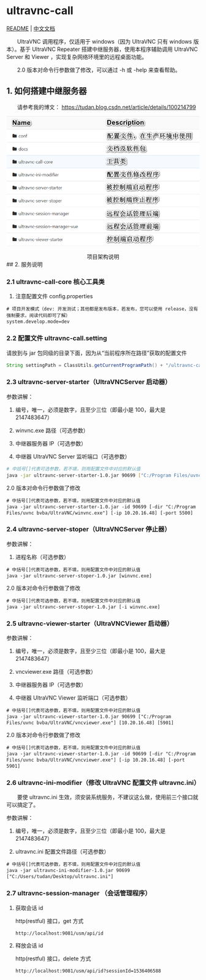 # ultravnc-call

[README](README.md) | [中文文档](README_zh.md)

&ensp;&ensp;&ensp;&ensp;UltraVNC 调用程序，仅适用于 windows（因为 UltraVNC 只有 windows 版本）。基于 UltraVNC Repeater 搭建中继服务器，使用本程序辅助调用 UltraVNC Server 和 Viewer ，实现复杂网络环境里的远程桌面功能。

&ensp;&ensp;&ensp;&ensp;2.0 版本对命令行参数做了修改，可以通过 -h 或 -help 来查看帮助。

## 1. 如何搭建中继服务器
&ensp;&ensp;&ensp;&ensp;请参考我的博文：
https://tudan.blog.csdn.net/article/details/100214799

![项目架构说明](./项目架构说明.png)

<center>项目架构说明</center>
## 2. 服务说明

### 2.1 ultravnc-call-core 核心工具类

1. 注意配置文件 config.properties

```properties
# 项目开发模式（dev: 开发测试；其他都是发布版本，若发布，您可以使用 release，没有强制要求，阅读代码即可了解）
system.develop.mode=dev
```

### 2.2 配置文件 ultravnc-call.setting

请放到与 jar 包同级的目录下面，因为从“当前程序所在路径”获取的配置文件
```java
String settingPath = ClassUtils.getCurrentProgramPath() + "/ultravnc-call.setting";
```

### 2.3 ultravnc-server-starter（UltraVNCServer 启动器）

参数讲解：

1. 编号，唯一，必须是数字，且至少三位（即最小是 100，最大是 2147483647）

2. winvnc.exe 路径（可选参数）

3. 中继器服务器 IP（可选参数）

4. 中继器 UltraVNC Server 监听端口（可选参数）

```sh
# 中括号[]代表可选参数，若不填，则用配置文件中对应的默认值
java -jar ultravnc-server-starter-1.0.jar 90699 ["C:/Program Files/uvnc bvba/UltraVNC/winvnc.exe"] [10.20.16.48] [5500]
```

2.0 版本对命令行参数做了修改

```shell
# 中括号[]代表可选参数，若不填，则用配置文件中对应的默认值
java -jar ultravnc-server-starter-1.0.jar -id 90699 [-dir "C:/Program Files/uvnc bvba/UltraVNC/winvnc.exe"] [-ip 10.20.16.48] [-port 5500]
```

### 2.4 ultravnc-server-stoper（UltraVNCServer 停止器）

参数讲解：

1. 进程名称（可选参数）

```shell
# 中括号[]代表可选参数，若不填，则用配置文件中对应的默认值
java -jar ultravnc-server-stoper-1.0.jar [winvnc.exe]
```

2.0 版本对命令行参数做了修改

```shell
# 中括号[]代表可选参数，若不填，则用配置文件中对应的默认值
java -jar ultravnc-server-stoper-1.0.jar [-i winvnc.exe]
```

### 2.5 ultravnc-viewer-starter（UltraVNCViewer 启动器）

参数讲解：

1. 编号，唯一，必须是数字，且至少三位（即最小是 100，最大是 2147483647）

2. vncviewer.exe 路径（可选参数）

3. 中继器服务器 IP（可选参数）

4. 中继器 UltraVNC Viewer 监听端口（可选参数）

```shell
# 中括号[]代表可选参数，若不填，则用配置文件中对应的默认值
java -jar ultravnc-viewer-starter-1.0.jar 90699 ["C:/Program Files/uvnc bvba/UltraVNC/vncviewer.exe"] [10.20.16.48] [5901]
```

2.0 版本对命令行参数做了修改

```shell
# 中括号[]代表可选参数，若不填，则用配置文件中对应的默认值
java -jar ultravnc-viewer-starter-1.0.jar -id 90699 [-dir "C:/Program Files/uvnc bvba/UltraVNC/vncviewer.exe"] [-ip 10.20.16.48] [-port 5901]
```

### 2.6 ultravnc-ini-modifier（修改 UltraVNC 配置文件 ultravnc.ini）

&ensp;&ensp;&ensp;&ensp;要使 ultravnc.ini 生效，须安装系统服务，不建议这么做，使用前三个接口就可以搞定了。

参数讲解：

1. 编号，唯一，必须是数字，且至少三位（即最小是 100，最大是 2147483647）

2. ultravnc.ini 配置文件路径（可选参数）

```shell
# 中括号[]代表可选参数，若不填，则用配置文件中对应的默认值
java -jar ultravnc-ini-modifier-1.0.jar 90699 ["C:/Users/tudan/Desktop/ultravnc.ini"]
```

### 2.7 ultravnc-session-manager （会话管理程序）

1. 获取会话 id

   http(restful) 接口，get 方式

   ```http
   http://localhost:9081/usm/api/id
   ```

2. 释放会话 id

   http(restful) 接口，delete 方式
   
   ```http
   http://localhost:9081/usm/api/id?sessionId=1536406588
   ```